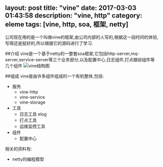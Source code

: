 layout: post
title: "vine"
date: 2017-03-03 01:43:58
description: "vine, http"
category: eleme
tags: [vine, http, soa, 框架, netty]
---


公司现在用的是一个叫做vine的框架,由公司内部的人写的,根据这一段时间的体验,写得还是挺好的,所以根据它的源码进行了学习.

##介绍
vine是一个基于netty的一整套soa框架,它包括http-server,mq-server,service-server等三个业务部分,以及配置中心,日志组件,打点跟综组件等几个组件
![vine结构图](http://7xqf9w.com1.z0.glb.clouddn.com/vine%E7%BB%93%E6%9E%84.png)

##组成
vine是由许多组件组成的一个有机整体,包括:

* 服务
  * vine-http
  * vine-service
  * vine-storage
* 工具
  * 日志工具 elog
  * 打点工具
  * 运维监控工具
* 组件
  * 配置中心

相关的资料有:

* netty的编程模型
